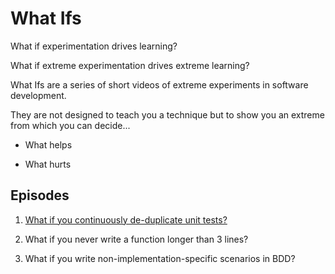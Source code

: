 # What Ifs

What if experimentation drives learning?

What if extreme experimentation drives extreme learning?

What Ifs are a series of short videos of extreme experiments in software development.

They are not designed to teach you a technique but to show you an extreme from which you can decide...

- What helps

- What hurts

## Episodes

1. [What if you continuously de-duplicate unit tests?](https://youtu.be/Ow4VL8tcPXA)

2. What if you never write a function longer than 3 lines?

3. What if you write non-implementation-specific scenarios in BDD?
